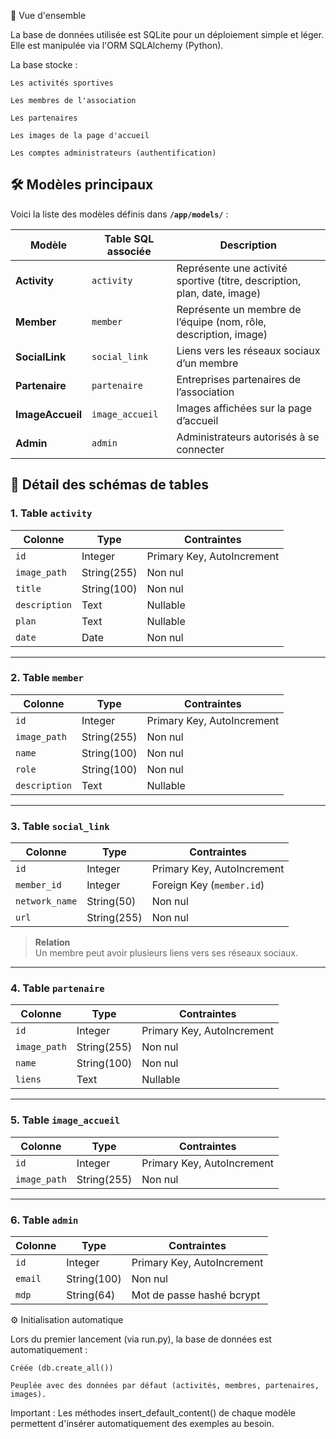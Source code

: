 🧩 Vue d'ensemble

La base de données utilisée est SQLite pour un déploiement simple et léger.
Elle est manipulée via l'ORM SQLAlchemy (Python).

La base stocke :

    Les activités sportives

    Les membres de l'association

    Les partenaires

    Les images de la page d'accueil

    Les comptes administrateurs (authentification)

## 🛠️ Modèles principaux

Voici la liste des modèles définis dans **`/app/models/`** :

| Modèle       | Table SQL associée | Description                                                      |
|--------------|--------------------|------------------------------------------------------------------|
| **Activity** | `activity`         | Représente une activité sportive (titre, description, plan, date, image) |
| **Member**   | `member`           | Représente un membre de l’équipe (nom, rôle, description, image) |
| **SocialLink** | `social_link`    | Liens vers les réseaux sociaux d’un membre                       |
| **Partenaire** | `partenaire`     | Entreprises partenaires de l’association                         |
| **ImageAccueil** | `image_accueil`| Images affichées sur la page d’accueil                           |
| **Admin**    | `admin`            | Administrateurs autorisés à se connecter                         |



## 🧱 Détail des schémas de tables

### 1. Table `activity`

| Colonne       | Type           | Contraintes                   |
|---------------|----------------|-------------------------------|
| `id`          | Integer        | Primary Key, AutoIncrement    |
| `image_path`  | String(255)    | Non nul                       |
| `title`       | String(100)    | Non nul                       |
| `description` | Text           | Nullable                      |
| `plan`        | Text           | Nullable                      |
| `date`        | Date           | Non nul                       |

---

### 2. Table `member`

| Colonne       | Type           | Contraintes                   |
|---------------|----------------|-------------------------------|
| `id`          | Integer        | Primary Key, AutoIncrement    |
| `image_path`  | String(255)    | Non nul                       |
| `name`        | String(100)    | Non nul                       |
| `role`        | String(100)    | Non nul                       |
| `description` | Text           | Nullable                      |

---

### 3. Table `social_link`

| Colonne        | Type        | Contraintes                     |
|----------------|-------------|---------------------------------|
| `id`           | Integer     | Primary Key, AutoIncrement      |
| `member_id`    | Integer     | Foreign Key (`member.id`)       |
| `network_name` | String(50)  | Non nul                         |
| `url`          | String(255) | Non nul                         |

> **Relation**  
> Un membre peut avoir plusieurs liens vers ses réseaux sociaux.

---

### 4. Table `partenaire`

| Colonne      | Type           | Contraintes                   |
|--------------|----------------|-------------------------------|
| `id`         | Integer        | Primary Key, AutoIncrement    |
| `image_path` | String(255)    | Non nul                       |
| `name`       | String(100)    | Non nul                       |
| `liens`      | Text           | Nullable                      |

---

### 5. Table `image_accueil`

| Colonne      | Type           | Contraintes                   |
|--------------|----------------|-------------------------------|
| `id`         | Integer        | Primary Key, AutoIncrement    |
| `image_path` | String(255)    | Non nul                       |

---

### 6. Table `admin`

| Colonne     | Type         | Contraintes                         |
|-------------|--------------|-------------------------------------|
| `id`        | Integer      | Primary Key, AutoIncrement          |
| `email`     | String(100)  | Non nul                             |
| `mdp`       | String(64)   | Mot de passe hashé bcrypt           |


⚙️ Initialisation automatique

Lors du premier lancement (via run.py), la base de données est automatiquement :

    Créée (db.create_all())

    Peuplée avec des données par défaut (activités, membres, partenaires, images).

Important :
Les méthodes insert_default_content() de chaque modèle permettent d'insérer automatiquement des exemples au besoin.
